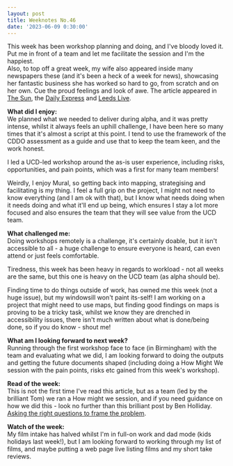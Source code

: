 ```yaml
---
layout: post
title: Weeknotes No.46
date: '2023-06-09 0:30:00'
---
```

This week has been workshop planning and doing, and I've bloody loved it. Put me in front of a team and let me facilitate the session and I'm the happiest. <br>
Also, to top off a great week, my wife also appeared inside many newspapers these (and it's been a heck of a week for news), showcasing her fantastic business she has worked so hard to go, from scratch and on her own. Cue the proud feelings and look of awe. The article appeared in <a href="https://www.thesun.co.uk/money/22301224/savvy-mum-250000-5-sewing-machines/">The Sun</a>, the <a href="https://www.express.co.uk/finance/personalfinance/1768186/side-hustle-success-money-making-business">Daily Express</a> and <a href="https://www.leeds-live.co.uk/news/leeds-news/leeds-mum-two-grew-250000-26887972">Leeds Live</a>.


<strong>What did I enjoy:</strong><br>
We planned what we needed to deliver during alpha, and it was pretty intense, whilst it always feels an uphill challenge, I have been here so many times that it's almost a script at this point. I tend to use the framework of the CDDO assessment as a guide and use that to keep the team keen, and the work honest.

I led a UCD-led workshop around the as-is user experience, including risks, opportunities, and pain points, which was a first for many team members!

Weirdly, I enjoy Mural, so getting back into mapping, strategising and facilitating is my thing.
I feel a full grip on the project, I might not need to know everything (and I am ok with that), but I know what needs doing when it needs doing and what it'll end up being, which ensures I stay a lot more focused and also ensures the team that they will see value from the UCD team.

<strong>What challenged me:</strong><br>
Doing workshops remotely is a challenge, it's certainly doable, but it isn't accessible to all - a huge challenge to ensure everyone is heard, can even attend or just feels comfortable.

Tiredness, this week has been heavy in regards to workload - not all weeks are the same, but this one is heavy on the UCD team (as alpha should be).

Finding time to do things outside of work, has owned me this week (not a huge issue), but my windowsill won't paint its-self!
I am working on a project that might need to use maps, but finding good findings on maps is proving to be a tricky task, whilst we know they are drenched in accessibility issues, there isn't much written about what is done/being done, so if you do know - shout me!

<strong>What am I looking forward to next week?</strong><br>
Running through the first workshop face to face (in Birmingham) with the team and evaluating what we did, I am looking forward to doing the outputs and getting the future documents shaped (including doing a How Might We session with the pain points, risks etc gained from this week's workshop).

<strong>Read of the week:</strong><br>
This is not the first time I've read this article, but as a team (led by the brilliant Tom) we ran a How might we session, and if you need guidance on how we did this - look no further than this brilliant post by Ben Holliday.
<a href="https://medium.com/leading-service-design/asking-the-right-questions-to-frame-the-problem-4df95a317983">Asking the right questions to frame the problem</a>.

<strong>Watch of the week:</strong><br>
My film intake has halved whilst I'm in full-on work and dad mode (kids holidays last week!), but I am looking forward to working through my list of films, and maybe putting a web page live listing films and my short take reviews.
